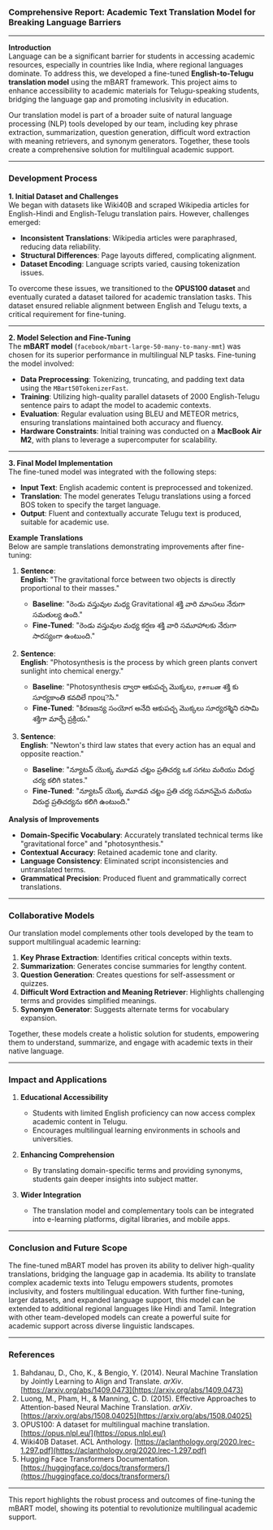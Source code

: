 ### Comprehensive Report: Academic Text Translation Model for Breaking Language Barriers

---

**Introduction**  
Language can be a significant barrier for students in accessing academic resources, especially in countries like India, where regional languages dominate. To address this, we developed a fine-tuned **English-to-Telugu translation model** using the mBART framework. This project aims to enhance accessibility to academic materials for Telugu-speaking students, bridging the language gap and promoting inclusivity in education.

Our translation model is part of a broader suite of natural language processing (NLP) tools developed by our team, including key phrase extraction, summarization, question generation, difficult word extraction with meaning retrievers, and synonym generators. Together, these tools create a comprehensive solution for multilingual academic support.

---

### **Development Process**  

**1. Initial Dataset and Challenges**  
We began with datasets like Wiki40B and scraped Wikipedia articles for English-Hindi and English-Telugu translation pairs. However, challenges emerged:  
- **Inconsistent Translations**: Wikipedia articles were paraphrased, reducing data reliability.  
- **Structural Differences**: Page layouts differed, complicating alignment.  
- **Dataset Encoding**: Language scripts varied, causing tokenization issues.  

To overcome these issues, we transitioned to the **OPUS100 dataset** and eventually curated a dataset tailored for academic translation tasks. This dataset ensured reliable alignment between English and Telugu texts, a critical requirement for fine-tuning.

---

**2. Model Selection and Fine-Tuning**  
The **mBART model** (`facebook/mbart-large-50-many-to-many-mmt`) was chosen for its superior performance in multilingual NLP tasks. Fine-tuning the model involved:  
- **Data Preprocessing**: Tokenizing, truncating, and padding text data using the `MBart50TokenizerFast`.  
- **Training**: Utilizing high-quality parallel datasets of 2000 English-Telugu sentence pairs to adapt the model to academic contexts.  
- **Evaluation**: Regular evaluation using BLEU and METEOR metrics, ensuring translations maintained both accuracy and fluency.  
- **Hardware Constraints**: Initial training was conducted on a **MacBook Air M2**, with plans to leverage a supercomputer for scalability.

---

**3. Final Model Implementation**  
The fine-tuned model was integrated with the following steps:  
- **Input Text**: English academic content is preprocessed and tokenized.  
- **Translation**: The model generates Telugu translations using a forced BOS token to specify the target language.  
- **Output**: Fluent and contextually accurate Telugu text is produced, suitable for academic use.

**Example Translations**  
Below are sample translations demonstrating improvements after fine-tuning:

1. **Sentence**:  
   **English**: "The gravitational force between two objects is directly proportional to their masses."  
   - **Baseline**: "రెండు వస్తువుల మధ్య Gravitational శక్తి వారి మాంసలు నేరుగా సమతుల్య ఉంది."  
   - **Fine-Tuned**: "రెండు వస్తువుల మధ్య కర్షణ శక్తి వారి సమూహాలకు నేరుగా సారస్యంగా ఉంటుంది."  

2. **Sentence**:  
   **English**: "Photosynthesis is the process by which green plants convert sunlight into chemical energy."  
   - **Baseline**: "Photosynthesis ద్వారా ఆకుపచ్చ మొక్కలు, ரசாயன శక్తి కు సూర్యకాంతి కవదిలే процెసి."  
   - **Fine-Tuned**: "కిరణజన్య సంయోగ అనేది ఆకుపచ్చ మొక్కలు సూర్యరశ్మిని రసామి శక్తిగా మార్చే ప్రక్రియ."  

3. **Sentence**:  
   **English**: "Newton's third law states that every action has an equal and opposite reaction."  
   - **Baseline**: "న్యూటన్ యొక్క మూడవ చట్టం ప్రతిచర్య ఒక సగటు మరియు విరుద్ధ చర్య కలిగి states."  
   - **Fine-Tuned**: "న్యూటన్ యొక్క మూడవ చట్టం ప్రతి చర్య సమానమైన మరియు విరుద్ధ ప్రతిచర్యను కలిగి ఉంటుంది."

**Analysis of Improvements**  
- **Domain-Specific Vocabulary**: Accurately translated technical terms like "gravitational force" and "photosynthesis."  
- **Contextual Accuracy**: Retained academic tone and clarity.  
- **Language Consistency**: Eliminated script inconsistencies and untranslated terms.  
- **Grammatical Precision**: Produced fluent and grammatically correct translations.

---

### **Collaborative Models**  
Our translation model complements other tools developed by the team to support multilingual academic learning:  
1. **Key Phrase Extraction**: Identifies critical concepts within texts.  
2. **Summarization**: Generates concise summaries for lengthy content.  
3. **Question Generation**: Creates questions for self-assessment or quizzes.  
4. **Difficult Word Extraction and Meaning Retriever**: Highlights challenging terms and provides simplified meanings.  
5. **Synonym Generator**: Suggests alternate terms for vocabulary expansion.

Together, these models create a holistic solution for students, empowering them to understand, summarize, and engage with academic texts in their native language.

---

### **Impact and Applications**  

1. **Educational Accessibility**  
   - Students with limited English proficiency can now access complex academic content in Telugu.  
   - Encourages multilingual learning environments in schools and universities.  

2. **Enhancing Comprehension**  
   - By translating domain-specific terms and providing synonyms, students gain deeper insights into subject matter.  

3. **Wider Integration**  
   - The translation model and complementary tools can be integrated into e-learning platforms, digital libraries, and mobile apps.  

---

### **Conclusion and Future Scope**  
The fine-tuned mBART model has proven its ability to deliver high-quality translations, bridging the language gap in academia. Its ability to translate complex academic texts into Telugu empowers students, promotes inclusivity, and fosters multilingual education. With further fine-tuning, larger datasets, and expanded language support, this model can be extended to additional regional languages like Hindi and Tamil. Integration with other team-developed models can create a powerful suite for academic support across diverse linguistic landscapes.

---

### **References**  
1. Bahdanau, D., Cho, K., & Bengio, Y. (2014). Neural Machine Translation by Jointly Learning to Align and Translate. *arXiv*. [https://arxiv.org/abs/1409.0473](https://arxiv.org/abs/1409.0473)  
2. Luong, M., Pham, H., & Manning, C. D. (2015). Effective Approaches to Attention-based Neural Machine Translation. *arXiv*. [https://arxiv.org/abs/1508.04025](https://arxiv.org/abs/1508.04025)  
3. OPUS100: A dataset for multilingual machine translation. [https://opus.nlpl.eu/](https://opus.nlpl.eu/)  
4. Wiki40B Dataset. ACL Anthology. [https://aclanthology.org/2020.lrec-1.297.pdf](https://aclanthology.org/2020.lrec-1.297.pdf)  
5. Hugging Face Transformers Documentation. [https://huggingface.co/docs/transformers/](https://huggingface.co/docs/transformers/)  

--- 

This report highlights the robust process and outcomes of fine-tuning the mBART model, showing its potential to revolutionize multilingual academic support.